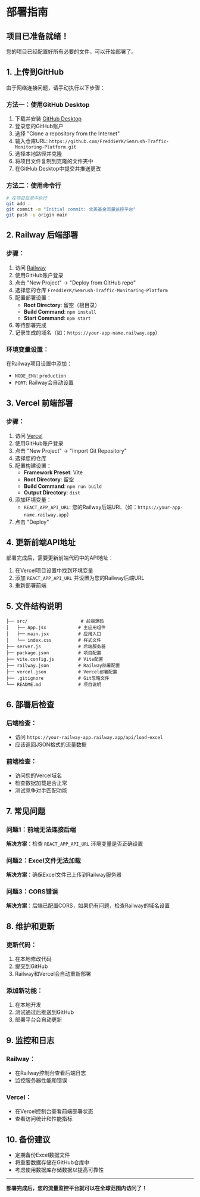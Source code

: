 # 部署指南

## 项目已准备就绪！

您的项目已经配置好所有必要的文件，可以开始部署了。

## 1. 上传到GitHub

由于网络连接问题，请手动执行以下步骤：

### 方法一：使用GitHub Desktop
1. 下载并安装 [GitHub Desktop](https://desktop.github.com/)
2. 登录您的GitHub账户
3. 选择 "Clone a repository from the Internet"
4. 输入仓库URL: `https://github.com/FreddieYK/Semrush-Traffic-Monitoring-Platform.git`
5. 选择本地路径并克隆
6. 将项目文件复制到克隆的文件夹中
7. 在GitHub Desktop中提交并推送更改

### 方法二：使用命令行
```bash
# 在项目目录中执行
git add .
git commit -m "Initial commit: 北美基金流量监控平台"
git push -u origin main
```

## 2. Railway 后端部署

### 步骤：
1. 访问 [Railway](https://railway.app/)
2. 使用GitHub账户登录
3. 点击 "New Project" → "Deploy from GitHub repo"
4. 选择您的仓库 `FreddieYK/Semrush-Traffic-Monitoring-Platform`
5. 配置部署设置：
   - **Root Directory**: 留空（根目录）
   - **Build Command**: `npm install`
   - **Start Command**: `npm start`
6. 等待部署完成
7. 记录生成的域名（如：`https://your-app-name.railway.app`）

### 环境变量设置：
在Railway项目设置中添加：
- `NODE_ENV`: `production`
- `PORT`: Railway会自动设置

## 3. Vercel 前端部署

### 步骤：
1. 访问 [Vercel](https://vercel.com/)
2. 使用GitHub账户登录
3. 点击 "New Project" → "Import Git Repository"
4. 选择您的仓库
5. 配置构建设置：
   - **Framework Preset**: Vite
   - **Root Directory**: 留空
   - **Build Command**: `npm run build`
   - **Output Directory**: `dist`
6. 添加环境变量：
   - `REACT_APP_API_URL`: 您的Railway后端URL（如：`https://your-app-name.railway.app`）
7. 点击 "Deploy"

## 4. 更新前端API地址

部署完成后，需要更新前端代码中的API地址：

1. 在Vercel项目设置中找到环境变量
2. 添加 `REACT_APP_API_URL` 并设置为您的Railway后端URL
3. 重新部署前端

## 5. 文件结构说明

```
├── src/                    # 前端源码
│   ├── App.jsx            # 主应用组件
│   ├── main.jsx           # 应用入口
│   └── index.css          # 样式文件
├── server.js              # 后端服务器
├── package.json           # 项目配置
├── vite.config.js         # Vite配置
├── railway.json           # Railway部署配置
├── vercel.json            # Vercel部署配置
├── .gitignore             # Git忽略文件
└── README.md              # 项目说明
```

## 6. 部署后检查

### 后端检查：
- 访问 `https://your-railway-app.railway.app/api/load-excel`
- 应该返回JSON格式的流量数据

### 前端检查：
- 访问您的Vercel域名
- 检查数据加载是否正常
- 测试竞争对手匹配功能

## 7. 常见问题

### 问题1：前端无法连接后端
**解决方案**：检查 `REACT_APP_API_URL` 环境变量是否正确设置

### 问题2：Excel文件无法加载
**解决方案**：确保Excel文件已上传到Railway服务器

### 问题3：CORS错误
**解决方案**：后端已配置CORS，如果仍有问题，检查Railway的域名设置

## 8. 维护和更新

### 更新代码：
1. 在本地修改代码
2. 提交到GitHub
3. Railway和Vercel会自动重新部署

### 添加新功能：
1. 在本地开发
2. 测试通过后推送到GitHub
3. 部署平台会自动更新

## 9. 监控和日志

### Railway：
- 在Railway控制台查看后端日志
- 监控服务器性能和错误

### Vercel：
- 在Vercel控制台查看前端部署状态
- 查看访问统计和性能指标

## 10. 备份建议

- 定期备份Excel数据文件
- 将重要数据存储在GitHub仓库中
- 考虑使用数据库存储数据以提高可靠性

---

**部署完成后，您的流量监控平台就可以在全球范围内访问了！**
